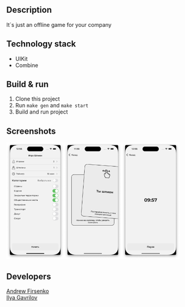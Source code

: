 ## Description
It`s just an offline game for your company
## Technology stack
* UIKit
* Combine
## Build & run
1. Clone this project
2. Run `make gen` and `make start`
3. Build and run project
## Screenshots
<img src="screenshots/screen-main.png" width="30%"/><img src="screenshots/screen-swipe.png" width="30%"/><img src="screenshots/screen-play.png" width="30%"/>
## Developers
[Andrew Firsenko](https://t.me/andrewfirsenko)<br>
[Ilya Gavrilov](https://t.me/llxodz)<br>

